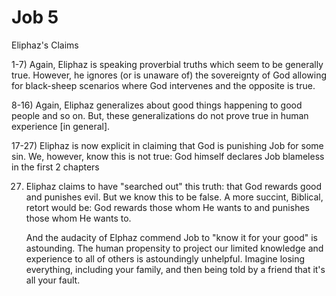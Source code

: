 # Job 5

Eliphaz's Claims


1-7) Again, Eliphaz is speaking proverbial truths which seem to be generally true.
     However, he ignores (or is unaware of) the sovereignty of God allowing for black-sheep scenarios where God intervenes and the opposite is true.


8-16) Again, Eliphaz generalizes about good things happening to good people and so on.
      But, these generalizations do not prove true in human experience [in general].


17-27) Eliphaz is now explicit in claiming that God is punishing Job for some sin.
       We, however, know this is not true: God himself declares Job blameless in the first 2 chapters

27) Eliphaz claims to have "searched out" this truth: that God rewards good and punishes evil.
    But we know this to be false.
    A more succint, Biblical, retort would be: God rewards those whom He wants to and punishes those whom He wants to.

    And the audacity of Elphaz commend Job to "know it for your good" is astounding.
    The human propensity to project our limited knowledge and experience to all of others is astoundingly unhelpful.
    Imagine losing everything, including your family, and then being told by a friend that it's all your fault.